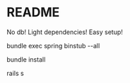 # README

No db! Light dependencies! Easy setup!

bundle exec spring binstub --all

bundle install

rails s



